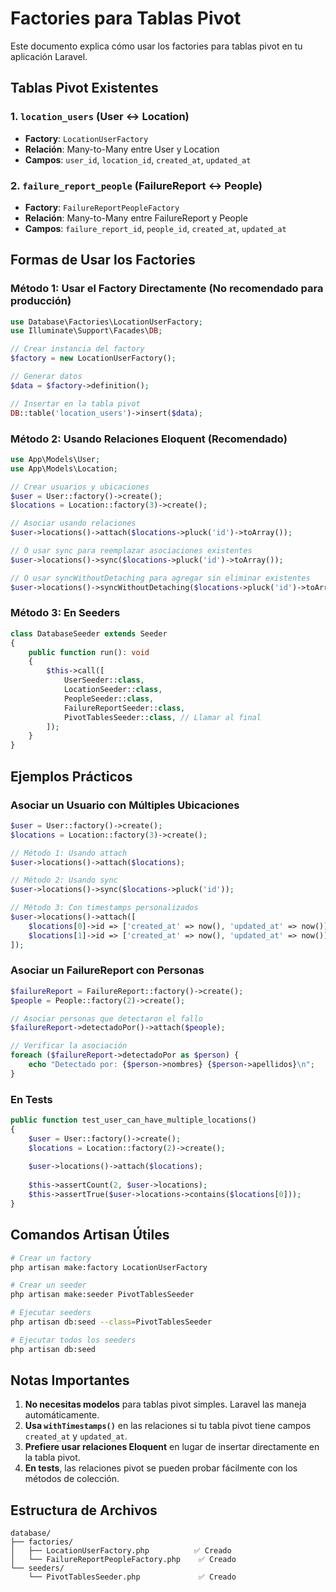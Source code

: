 # Factories para Tablas Pivot

Este documento explica cómo usar los factories para tablas pivot en tu aplicación Laravel.

## Tablas Pivot Existentes

### 1. `location_users` (User ↔ Location)
- **Factory**: `LocationUserFactory`
- **Relación**: Many-to-Many entre User y Location
- **Campos**: `user_id`, `location_id`, `created_at`, `updated_at`

### 2. `failure_report_people` (FailureReport ↔ People)
- **Factory**: `FailureReportPeopleFactory`
- **Relación**: Many-to-Many entre FailureReport y People
- **Campos**: `failure_report_id`, `people_id`, `created_at`, `updated_at`

## Formas de Usar los Factories

### Método 1: Usar el Factory Directamente (No recomendado para producción)

```php
use Database\Factories\LocationUserFactory;
use Illuminate\Support\Facades\DB;

// Crear instancia del factory
$factory = new LocationUserFactory();

// Generar datos
$data = $factory->definition();

// Insertar en la tabla pivot
DB::table('location_users')->insert($data);
```

### Método 2: Usando Relaciones Eloquent (Recomendado)

```php
use App\Models\User;
use App\Models\Location;

// Crear usuarios y ubicaciones
$user = User::factory()->create();
$locations = Location::factory(3)->create();

// Asociar usando relaciones
$user->locations()->attach($locations->pluck('id')->toArray());

// O usar sync para reemplazar asociaciones existentes
$user->locations()->sync($locations->pluck('id')->toArray());

// O usar syncWithoutDetaching para agregar sin eliminar existentes
$user->locations()->syncWithoutDetaching($locations->pluck('id')->toArray());
```

### Método 3: En Seeders

```php
class DatabaseSeeder extends Seeder
{
    public function run(): void
    {
        $this->call([
            UserSeeder::class,
            LocationSeeder::class,
            PeopleSeeder::class,
            FailureReportSeeder::class,
            PivotTablesSeeder::class, // Llamar al final
        ]);
    }
}
```

## Ejemplos Prácticos

### Asociar un Usuario con Múltiples Ubicaciones

```php
$user = User::factory()->create();
$locations = Location::factory(3)->create();

// Método 1: Usando attach
$user->locations()->attach($locations);

// Método 2: Usando sync
$user->locations()->sync($locations->pluck('id'));

// Método 3: Con timestamps personalizados
$user->locations()->attach([
    $locations[0]->id => ['created_at' => now(), 'updated_at' => now()],
    $locations[1]->id => ['created_at' => now(), 'updated_at' => now()],
]);
```

### Asociar un FailureReport con Personas

```php
$failureReport = FailureReport::factory()->create();
$people = People::factory(2)->create();

// Asociar personas que detectaron el fallo
$failureReport->detectadoPor()->attach($people);

// Verificar la asociación
foreach ($failureReport->detectadoPor as $person) {
    echo "Detectado por: {$person->nombres} {$person->apellidos}\n";
}
```

### En Tests

```php
public function test_user_can_have_multiple_locations()
{
    $user = User::factory()->create();
    $locations = Location::factory(2)->create();
    
    $user->locations()->attach($locations);
    
    $this->assertCount(2, $user->locations);
    $this->assertTrue($user->locations->contains($locations[0]));
}
```

## Comandos Artisan Útiles

```bash
# Crear un factory
php artisan make:factory LocationUserFactory

# Crear un seeder
php artisan make:seeder PivotTablesSeeder

# Ejecutar seeders
php artisan db:seed --class=PivotTablesSeeder

# Ejecutar todos los seeders
php artisan db:seed
```

## Notas Importantes

1. **No necesitas modelos** para tablas pivot simples. Laravel las maneja automáticamente.
2. **Usa `withTimestamps()`** en las relaciones si tu tabla pivot tiene campos `created_at` y `updated_at`.
3. **Prefiere usar relaciones Eloquent** en lugar de insertar directamente en la tabla pivot.
4. **En tests**, las relaciones pivot se pueden probar fácilmente con los métodos de colección.

## Estructura de Archivos

```
database/
├── factories/
│   ├── LocationUserFactory.php          ✅ Creado
│   └── FailureReportPeopleFactory.php    ✅ Creado
└── seeders/
    └── PivotTablesSeeder.php             ✅ Creado
```
